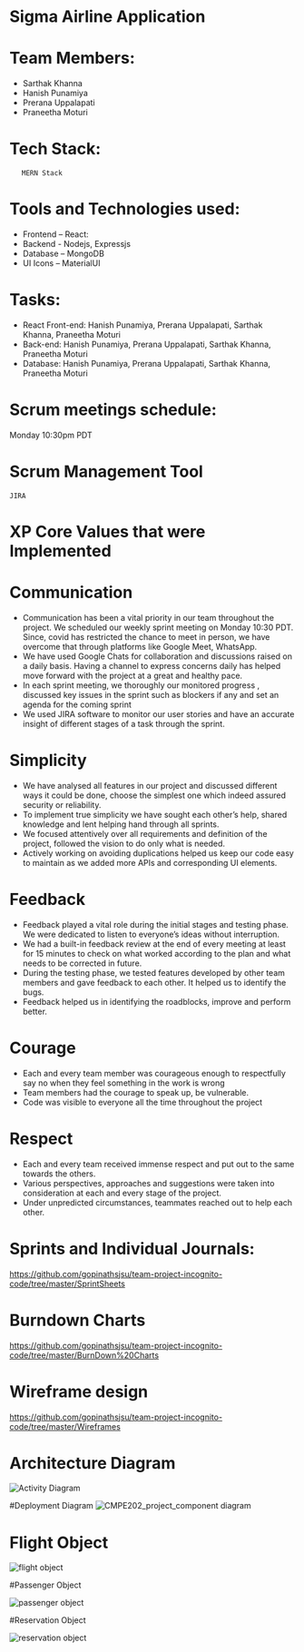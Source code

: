 # Sigma Airline Application

# Team Members:

* Sarthak Khanna
* Hanish Punamiya
* Prerana Uppalapati
* Praneetha Moturi 

# Tech Stack:
       MERN Stack

# Tools and Technologies used:
*	Frontend – React:
*	Backend - Nodejs, Expressjs
*	Database – MongoDB
*	UI Icons – MaterialUI

# Tasks: 
*	React Front-end: Hanish Punamiya,  Prerana Uppalapati, Sarthak Khanna, Praneetha Moturi
*	Back-end: Hanish Punamiya, Prerana Uppalapati, Sarthak Khanna, Praneetha Moturi
*	Database: Hanish Punamiya,  Prerana Uppalapati, Sarthak Khanna, Praneetha Moturi

# Scrum meetings schedule:
Monday 10:30pm PDT

# Scrum Management Tool
	JIRA

# XP Core Values that were Implemented 

# Communication
*	Communication has been a vital priority in our team throughout the project. We scheduled our weekly sprint meeting on Monday 10:30 PDT. Since, covid has restricted the chance to meet in person, we have overcome that through platforms like Google Meet, WhatsApp.
*	We have used Google Chats for collaboration and discussions raised on a daily basis. Having a channel to express concerns daily has helped move forward with the project at a great and healthy pace.
*	In each sprint meeting, we thoroughly our monitored progress , discussed key issues in the sprint such as blockers if any and set an agenda for the coming sprint
*	We used JIRA software to monitor our user stories and have an accurate insight of different stages of a task through the sprint.

# Simplicity
*	We have analysed all features in our project and discussed different ways it could be done, choose the simplest one which indeed assured security or 		reliability.
*	To implement true simplicity we have sought each other’s help, shared knowledge and lent helping hand through all sprints.
*	We focused attentively over all requirements and definition of the project, followed the vision to do only what is needed.
*	Actively working on avoiding duplications helped us keep our code easy to maintain as we added more APIs and corresponding UI elements.

# Feedback
*	Feedback played a vital role during the initial stages and testing phase. We were dedicated to listen to everyone’s ideas without interruption.
*	We had a built-in feedback review at the end of every meeting at least for 15 minutes to check on what worked according to the plan and what needs to be 	 corrected in future.
*	During the testing phase, we tested features developed by other team members and gave feedback to each other. It helped us to identify the bugs.
*	Feedback helped us in identifying the roadblocks, improve and perform better.

# Courage
*	Each and every team member was courageous enough to respectfully say no when they feel something in the work is wrong
*	Team members had the courage to speak up, be vulnerable. 
*	Code was visible to everyone all the time throughout the project

# Respect
*	Each and every team received immense respect and put out to the same towards the others.
*	Various perspectives, approaches and suggestions were taken into consideration at each and every stage of the project. 
*	Under unpredicted circumstances, teammates reached out to help each other. 




 

# Sprints and Individual Journals:
https://github.com/gopinathsjsu/team-project-incognito-code/tree/master/SprintSheets

# Burndown Charts
https://github.com/gopinathsjsu/team-project-incognito-code/tree/master/BurnDown%20Charts

# Wireframe design

https://github.com/gopinathsjsu/team-project-incognito-code/tree/master/Wireframes

# Architecture Diagram 

![Activity Diagram](https://user-images.githubusercontent.com/51155654/144669239-5ac5100c-c4de-4907-8ec9-b247a554a1ca.jpg)

#Deployment Diagram
![CMPE202_project_component diagram](https://user-images.githubusercontent.com/78380617/144724101-b1e39e26-8b2b-4635-ae45-eb3175946c2d.jpg)

# Flight Object

![flight object](https://user-images.githubusercontent.com/78380617/144722037-a130d653-44c7-4b72-8680-73690190ced3.JPG)

#Passenger Object

![passenger object](https://user-images.githubusercontent.com/78380617/144722092-eca583c0-267c-4e58-9a1a-bace2836d112.JPG)

#Reservation Object

![reservation object](https://user-images.githubusercontent.com/78380617/144722117-01c776a2-eef0-4327-b737-64d5d42b8264.JPG)

